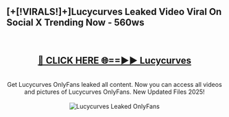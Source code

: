 <h2>[+[!VIRALS!]+]Lucycurves Leaked Video Viral On Social X Trending Now - 560ws</h2>
<br>
<div align="center">
<h2><a href="https://libra.edu.pl?Lucycurves" rel="nofollow">🔴 CLICK HERE 🌐==►► Lucycurves</a></h2>
<br>
Get Lucycurves OnlyFans leaked all content. Now you can access all videos and pictures of Lucycurves OnlyFans. New Updated Files 2025!
<br>
<br>
<a href="https://libra.edu.pl?Lucycurves" rel="nofollow" data-target="animated-image.originalLink"><img src="https://i.ibb.co.com/WyWwxjT/player-gif2.gif" alt="Lucycurves Leaked OnlyFans" style="max-width: 100%; display: inline-block;" data-target="animated-image.originalImage"></a>
</div>
<br>